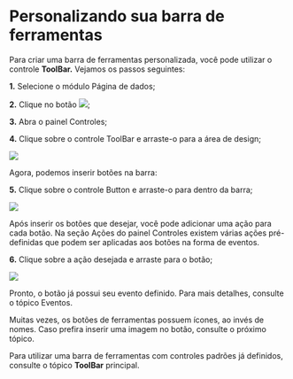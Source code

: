 # Personalizando sua barra de ferramentas

Para criar uma barra de ferramentas personalizada, você pode utilizar o controle **ToolBar.** Vejamos os passos seguintes:

**1.** Selecione o módulo Página de dados;

**2.** Clique no botão ![](http://www.gvinci.com.br/manual/designbt1gv5.png);

**3.** Abra o painel Controles;

**4.** Clique sobre o controle ToolBar e arraste-o para a área de design;

![](http://www.gvinci.com.br/manual/toolbar2gv5.zoom69.png)

Agora, podemos inserir botões na barra:

**5.** Clique sobre o controle Button e arraste-o para dentro da barra;

![](http://www.gvinci.com.br/manual/buttontbgv5.zoom75.png)

Após inserir os botões que desejar, você pode adicionar uma ação para cada botão. Na seção Ações do painel Controles existem várias ações pré-definidas que podem ser aplicadas aos botões na forma de eventos.

**6.** Clique sobre a ação desejada e arraste para o botão;

![](http://www.gvinci.com.br/manual/acoesbt1gv5.zoom91.png)

Pronto, o botão já possui seu evento definido. Para mais detalhes, consulte o tópico Eventos.

Muitas vezes, os botões de ferramentas possuem ícones, ao invés de nomes. Caso prefira inserir uma imagem no botão, consulte o próximo tópico.

Para utilizar uma barra de ferramentas com controles padrões já definidos, consulte o tópico **ToolBar** principal.

